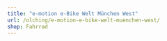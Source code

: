 ```yaml
---
title: "e-motion e-Bike Welt München West"
url: /olching/e-motion-e-bike-welt-muenchen-west/
shop: Fahrrad
---
```

